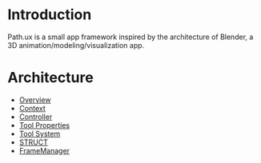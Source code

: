 # Introduction

Path.ux is a small app framework inspired by the architecture of 
Blender, a 3D animation/modeling/visualization app.  

# Architecture

- [Overview](manual/architecture.html)
- [Context](manual/context.html)
- [Controller](manual/controller.html)
- [Tool Properties](manual/toolprop.html)
- [Tool System](manual/toolsystem.html)
- [STRUCT](manual/nstructjs.html)
- [FrameManager](manual/FrameManager.html)
